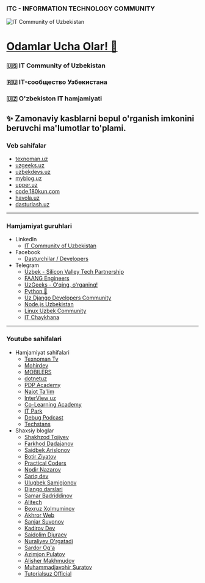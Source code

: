### **ITC - INFORMATION TECHNOLOGY COMMUNITY**
![IT Community of Uzbekistan](https://i.ibb.co/F0TSLjx/Demo.png)
# [Odamlar Ucha Olar! 🚀](https://www.youtube.com/watch?v=_TqeyyPDXKc)
### 🇺🇸 IT Community of Uzbekistan
### 🇷🇺 IT-сообщество Узбекистана
### 🇺🇿 O'zbekiston IT hamjamiyati
**✨ Zamonaviy kasblarni bepul o'rganish imkonini beruvchi ma'lumotlar to'plami.**
---
### Veb sahifalar
- [texnoman.uz](https://www.texnoman.uz/)
- [uzgeeks.uz](https://www.uzgeeks.uz/)
- [uzbekdevs.uz](https://uzbekdevs.uz/)
- [myblog.uz](https://myblog.uz/)
- [upper.uz](https://upper.uz/)
- [code.180kun.com](https://code.180kun.com/)
- [havola.uz](https://havola.uz/)
- [dasturlash.uz](https://dasturlash.uz/)
---
### Hamjamiyat guruhlari
- LinkedIn
  - [IT Community of Uzbekistan](https://www.linkedin.com/groups/9267750/)
- Facebook
  - [Dasturchilar / Developers](https://www.facebook.com/groups/uzdevelopers)
- Telegram
  - [Uzbek - Silicon Valley Tech Partnership](https://t.me/uzbeksiliconvalley)
  - [FAANG Engineers](https://t.me/+faoMOaMRrmAzNGIy)
  - [UzGeeks - Oʻqing, oʻrganing!](https://t.me/UzGeeksGroup)
  - [Python 🐍](https://t.me/python_uz)
  - [Uz Django Developers Community](https://t.me/djangouzb)
  - [Node.js Uzbekistan](https://t.me/nodejs_uz)
  - [Linux Uzbek Community](https://t.me/linux_uzbek)
  - [IT Chaykhana](https://t.me/IT_Chaykhana)
---
### Youtube sahifalari
- Hamjamiyat sahifalari
  - [Texnoman Tv](https://www.youtube.com/c/TexnomanTv)
  - [Mohirdev](https://www.youtube.com/c/Mohirdev)
  - [MOBILERS](https://www.youtube.com/@mobilersuz)
  - [dotnetuz](https://www.youtube.com/@dotnetuz)
  - [PDP Academy](https://www.youtube.com/c/pdpuz)
  - [Najot Ta'lim](https://www.youtube.com/c/najottalim)
  - [InterView uz](https://www.youtube.com/c/InterViewuz)
  - [Co-Learning Academy](https://www.youtube.com/c/CoLearningAcademy)
  - [IT Park](https://www.youtube.com/channel/UCZWqg4oxo2PyLGuQifUbeqg)
  - [Debug Podcast](https://www.youtube.com/channel/UC_74Z67Q0FnYVh2YYEd9aEA)
  - [Techstans](https://www.youtube.com/@techstans)
- Shaxsiy bloglar
  - [Shakhzod Tojiyev](https://www.youtube.com/c/ShakhzodTojiyev)
  - [Farkhod Dadajanov](https://www.youtube.com/c/FarkhodDadajanov)
  - [Saidbek Arislonov](https://www.youtube.com/c/SaidbekArislonov)
  - [Botir Ziyatov](https://www.youtube.com/channel/UCITeBYoT2MxV_GDdYK8lSCA)
  - [Practical Coders](https://www.youtube.com/channel/UCGzVdEjQ6JW3RNpD7uyINRg)
  - [Nodir Nazarov](https://www.youtube.com/c/NodirNazarov/videos)
  - [Sariq dev](https://www.youtube.com/c/Sariqdev)
  - [Ulugbek Samigjonov](https://www.youtube.com/c/UlugbekSamigjonov)
  - [Django darslari](https://www.youtube.com/c/Djangodarslari)
  - [Samar Badriddinov](https://www.youtube.com/c/SamarBadriddinov)
  - [Alitech](https://youtube.com/channel/UCu2Lf4G0tHPNgr0hezIuDKQ)
  - [Bexruz Xolmuminov](https://www.youtube.com/channel/UC-wmT2Zopq22uEPUkAe2vDQ)
  - [Akhror Web](https://www.youtube.com/channel/UCUcemL3X42d5lkcdtTlnbYQ)
  - [Sanjar Suvonov](https://www.youtube.com/channel/UCb6dc_1RkwR7G3anuO6N8Kg)
  - [Kadirov Dev](https://www.youtube.com/@kadirovDev)
  - [Saidolim Djuraev](https://www.youtube.com/@SaidolimDjuraev)
  - [Nuraliyev O'rgatadi](https://www.youtube.com/@NuraliyevOrgatadi)
  - [Sardor Og'a](https://www.youtube.com/@SardorOga)
  - [Azimjon Pulatov](https://www.youtube.com/@azim)
  - [Alisher Makhmudov](https://www.youtube.com/@AlisherMakhmudov)
  - [Muhammadjavohir Suratov](https://www.youtube.com/@MuhammadjavohirSuratov)
  - [Tutorialsuz Official](https://www.youtube.com/@TUTORIALSUZ)